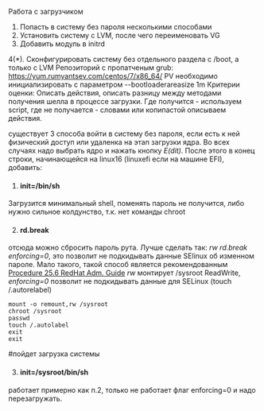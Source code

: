 Работа с загрузчиком
1. Попасть в систему без пароля несколькими способами
2. Установить систему с LVM, после чего переименовать VG
3. Добавить модуль в initrd

4(*). Сконфигурировать систему без отдельного раздела с /boot, а только с LVM
Репозиторий с пропатченым grub: https://yum.rumyantsev.com/centos/7/x86_64/
PV необходимо инициализировать с параметром --bootloaderareasize 1m
Критерии оценки: Описать действия, описать разницу между методами получения шелла в процессе загрузки.
Где получится - используем script, где не получается - словами или копипастой описываем действия.

существует 3 способа войти в систему без пароля, если есть к ней физический доступ или удаленка на этап загрузки ядра. Во всех случаях надо выбрать ядро и нажать кнопку _E(dit)_. После этого в конец строки, начинающейся на linux16 (linuxefi если на машине EFI), добавить:

1. #### init=/bin/sh

Загрузится минимальный shell, поменять пароль не получится, либо нужно сильное колдунство, т.к. нет команды chroot

2. #### rd.break 

отсюда можно сбросить пароль рута. Лучше сделать так: _rw rd.break enforcing=0_, это позволит не подкидывать данные SElinux об изменном пароле. Мало такого, такой способ является рекомендованным [Procedure 25.6 RedHat Adm. Guide](https://access.redhat.com/documentation/en-us/red_hat_enterprise_linux/7/html/system_administrators_guide/sec-terminal_menu_editing_during_boot#proc-Resetting_the_Root_Password_Using_rd.break#Procedure%2025.6.) _rw_ монтирует /sysroot ReadWrite, _enforcing=0_ позволит не подкидывать данные для SELinux (touch /.autorelabel)

    mount -o remount,rw /sysroot
    chroot /sysroot
    passwd
    touch /.autolabel
    exit
    exit
  
#пойдет загрузка системы
  
3. #### init=/sysroot/bin/sh

работает примерно как п.2, только не работает флаг enforcing=0 и надо перезагружать.


